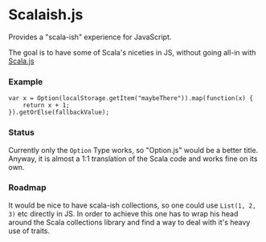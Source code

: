# Scalaish.js

Provides a "scala-ish" experience for JavaScript.

The goal is to have some of Scala's niceties in JS, without going all-in with [Scala.js](http://www.scala-js.org/)

### Example

    var x = Option(localStorage.getItem("maybeThere")).map(function(x) {
        return x + 1;
    }).getOrElse(fallbackValue);

### Status

Currently only the `Option` Type works, so "Option.js" would be a better title. Anyway, it is almost a 1:1 translation of the Scala code and works fine on its own.

### Roadmap

It would be nice to have scala-ish collections, so one could use `List(1, 2, 3)` etc directly in JS. In order to achieve this one has to wrap his head around the Scala collections library and find a way to deal with it's heavy use of traits. 
